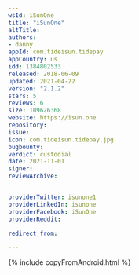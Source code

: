 ```yaml
---
wsId: iSunOne
title: "iSunOne"
altTitle:
authors:
- danny
appId: com.tideisun.tidepay
appCountry: us
idd: 1384802533
released: 2018-06-09
updated: 2021-04-22
version: "2.1.2"
stars: 5
reviews: 6
size: 109626368
website: https://isun.one
repository:
issue:
icon: com.tideisun.tidepay.jpg
bugbounty:
verdict: custodial
date: 2021-11-01
signer:
reviewArchive:


providerTwitter: isunone1
providerLinkedIn: isunone
providerFacebook: iSunOne
providerReddit:

redirect_from:

---
```

{% include copyFromAndroid.html %}
